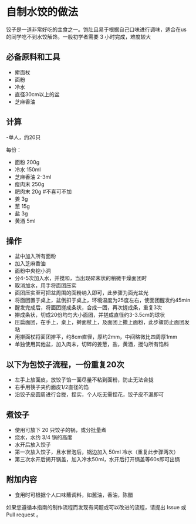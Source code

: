 # 自制水饺的做法

饺子是一道非常好吃的主食之一。饱肚且易于根据自己口味进行调味，适合在us的同学吃不到水饺解馋。一般初学者需要 3 小时完成，难度较大

## 必备原料和工具

- 擀面杖
- 面粉
- 冷水
- 直径30cm以上的盆
- 芝麻香油

## 计算

-单人，约20只

每份：

- 面粉 200g
- 冷水 150ml
- 芝麻香油 2-3ml
- 瘦肉末 250g
- 肥肉末 20g #不喜可不加
- 姜 3g
- 葱 15g
- 盐 3g
- 黄酒 5ml


## 操作

- 盆中加入所有面粉
- 加入芝麻香油
- 面粉中央挖小洞
- 分4-5次加入水，并搅和，当出现碎末状的稍微干燥面团时
- 取消加水，用手将面团压实
- 面团压实至可把盆周围的面粉纳入即可，此步骤为面光盆光
- 将面团置于桌上，盆倒扣于桌上，环境温度为25度左右，使面团醒发约45min
- 醒发完成后，将面团搓成条状，合成一团，再次搓成条，重复3次
- 擀成条状，切成20份均匀大小面团，并搓成直径约3-3.5cm的球状
- 压扁面团，在手上，桌上，擀面杖上，及面团上撒上面粉，此步骤防止面团发粘
- 用擀面杖将面团擀平，约8cm直径，厚约2mm，中间略微比四周厚1mm
- 单独使用其他盆，加入肉末，切碎的姜葱，盐，黄酒，搅匀所有馅料

## 以下为包饺子流程，一份重复20次

- 左手上放面皮，放饺子馅一面尽量不粘到面粉，防止无法合拢
- 右手用筷子夹约面皮1/2直径的馅
- 沿饺子皮圆周进行合拢，捏实，个人吃无需捏花，饺子皮不漏即可

## 煮饺子

- 使用可放下 20 只饺子的锅，或分批量煮
- 烧水，水约 3/4 锅的高度
- 水开后放入饺子
- 第一次放入饺子，且水冒泡后，锅边加入 50ml 冷水（重复此步骤两次）
- 第三次水开后揭开锅盖，加入冷水50ml，水开后打开锅盖等60s即可出锅

## 附加内容

- 食用时可根据个人口味蘸调料，如酱油，香油，陈醋

如果您遵循本指南的制作流程而发现有问题或可以改进的流程，请提出 Issue 或 Pull request 。
